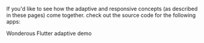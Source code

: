 If you'd like to see how the adaptive and responsive
concepts (as described in these pages) come together.
check out the source code for the following apps:

Wonderous
Flutter adaptive demo

